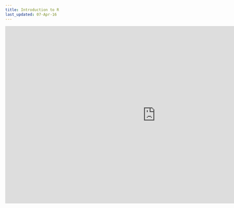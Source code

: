 ```yaml
---
title: Introduction to R
last_updated: 07-Apr-16
---
```


<iframe src="https://docs.google.com/presentation/d/1HDdQNECX2ILdT2bvfd7f6jZmy4DF1aEMNh--0I4-5SY/embed?start=false&loop=false&delayms=60000" frameborder="0" width="960" height="569" allowfullscreen="true" mozallowfullscreen="true" webkitallowfullscreen="true"></iframe>
